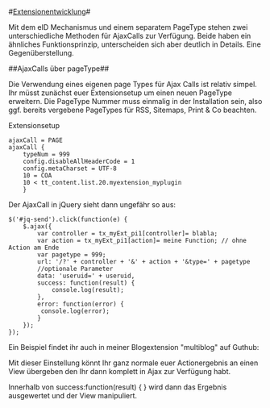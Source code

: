 #[Extensionentwicklung](0100%20Index.markdown)#

Mit dem eID Mechanismus und einem separatem PageType stehen zwei unterschiedliche Methoden für AjaxCalls zur Verfügung. 
Beide haben ein ähnliches Funktionsprinzip, unterscheiden sich aber deutlich in Details. Eine Gegenüberstellung.


##AjaxCalls über pageType##

Die Verwendung eines eigenen page Types für Ajax Calls ist relativ simpel. Ihr müsst zunächst euer Extensionsetup um einen neuen PageType erweitern. Die PageType Nummer muss einmalig in der Installation sein, also ggf. bereits vergebene PageTypes für RSS, Sitemaps, Print & Co beachten. 

Extensionsetup

````
ajaxCall = PAGE
ajaxCall {
    typeNum = 999
    config.disableAllHeaderCode = 1
    config.metaCharset = UTF-8
    10 = COA
    10 < tt_content.list.20.myextension_myplugin
    }
````
    

Der AjaxCall in jQuery sieht dann ungefähr so aus: 

````
$('#jq-send').click(function(e) {
    $.ajax({
        var controller = tx_myExt_pi1[controller]= blabla;
        var action = tx_myExt_pi1[action]= meine Function; // ohne Action am Ende
        var pagetype = 999;
        url: '/?' + controller + '&' + action + '&type=' + pagetype
        //optionale Parameter
        data: 'useruid=' + useruid,
        success: function(result) {
            console.log(result);
        },
        error: function(error) {
         console.log(error);
        }
    });
});
````
 Ein Beispiel findet ihr auch in meiner Blogextension "multiblog" auf Guthub: 
 
 
 Mit dieser Einstellung könnt Ihr ganz normale euer Actionergebnis an einen View übergeben den Ihr dann komplett in Ajax zur Verfügung habt.

Innerhalb von success:function(result) { } wird dann das Ergebnis ausgewertet und der View manipuliert.

